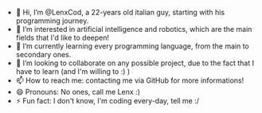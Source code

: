 - 👋 Hi, I’m @LenxCod, a 22-years old italian guy, starting with his programming journey.
- 👀 I’m interested in artificial intelligence and robotics, which are the main fields that I'd like to deepen!
- 🌱 I’m currently learning every programming language, from the main to secondary ones.
- 💞️ I’m looking to collaborate on any possible project, due to the fact that I have to learn (and I'm willing to :) )
- 📫 How to reach me: contacting me via GitHub for more informations!
- 😄 Pronouns: No ones, call me Lenx :)
- ⚡ Fun fact: I don't know, I'm coding every-day, tell me :/

<!---
LenxCod/LenxCod is a ✨ special ✨ repository because its `README.md` (this file) appears on your GitHub profile.
You can click the Preview link to take a look at your changes.
--->
